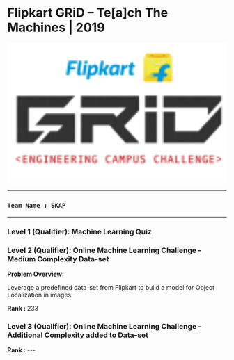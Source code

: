 # Flipkart GRiD – Te[a]ch The Machines | 2019


<img src="https://github.com/HeliosX7/Flipkart-GRiD-2019/blob/master/images/grid_logo.png" width="750">

***
### `Team Name : SKAP`

***

### Level 1 (Qualifier): Machine Learning Quiz 


### Level 2 (Qualifier): Online Machine Learning Challenge - Medium Complexity Data-set
<b>Problem Overview:</b> 

Leverage a predefined data-set from Flipkart to build a model for Object Localization in images. 

<b>Rank : </b>233

### Level 3 (Qualifier): Online Machine Learning Challenge - Additional Complexity added to Data-set

<b>Rank : </b> ---







